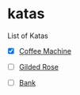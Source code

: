 # katas

List of Katas 

- [x] [Coffee Machine](./coffee-machine)
- [ ] [Gilded Rose](./gilded-rose)
- [ ] [Bank](./bank)


